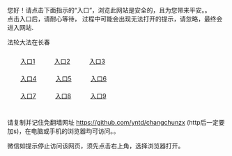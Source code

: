 您好！请点击下面指示的“入口”，浏览此网站是安全的，且为您带来平安。。 <br/>
点击入口后，请耐心等待， 过程中可能会出现无法打开的提示，请忽略，最终会进入网站. </br>

法轮大法在长春<br/>
<div style="padding:10px"><a style="margin:20px" target="_blank" href="https://d1ges75f8clzb6.cloudfront.net/2Qpsp?apjspmwx" id="ccLink1" rel="nofollow">入口1</a> <a target="_blank" style="margin:20px" href="https://d3jk7en87pbdi8.cloudfront.net/2Qpsp?hhbgmr" id="ccLink2" rel="nofollow">入口2</a> <a style="margin:20px" target="_blank" href="https://d1wmtqza3onhpt.cloudfront.net/2Qpsp?dqupcsp" id="ccLink3" rel="nofollow">入口3</a></div>

<div style="padding:10px" ><a style="margin:20px" target="_blank" href="https://d1ges75f8clzb6.cloudfront.net/2Qpsp?apjspmwx" id="ccLink4" rel="nofollow">入口4</a> <a style="margin:20px" href="https://d3jk7en87pbdi8.cloudfront.net/2Qpsp?hhbgmr" target="_blank" id="ccLink5" rel="nofollow">入口5</a> <a style="margin:20px" href="https://d1wmtqza3onhpt.cloudfront.net/2Qpsp?dqupcsp" target="_blank" id="ccLink6" rel="nofollow">入口6</a></div>

<div style="padding:10px"><a style="margin:20px" target="_blank" href="https://d1ges75f8clzb6.cloudfront.net/2Qpsp?apjspmwx" id="ccLink7" rel="nofollow">入口7</a> <a style="margin:20px" href="https://d3jk7en87pbdi8.cloudfront.net/2Qpsp?hhbgmr" target="_blank" id="ccLink8" rel="nofollow">入口8</a> <a style="margin:20px" target="_blank" href="https://d1wmtqza3onhpt.cloudfront.net/2Qpsp?dqupcsp" id="ccLink9" rel="nofollow">入口9</a></div>

<br/>



请复制并记住免翻墙网址 https://github.com/yntd/changchunzx (http后一定要加s)，在电脑或手机的浏览器均可访问。。<br/>

微信如提示停止访问该网页，须先点击右上角，选择浏览器打开。
